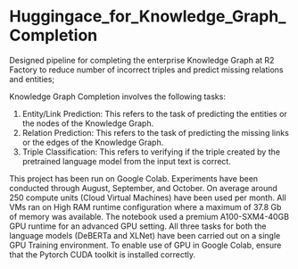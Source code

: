 # Huggingace_for_Knowledge_Graph_Completion
Designed pipeline for completing the enterprise Knowledge Graph at R2 Factory to reduce number of incorrect triples and predict missing relations and entities;

Knowledge Graph Completion involves the following tasks:
1. Entity/Link Prediction: This refers to the task of predicting the entities or the nodes of the Knowledge Graph.
2. Relation Prediction: This refers to the task of predicting the missing links or the edges of the Knowledge Graph.
3. Triple Classification: This refers to verifying if the triple created by the pretrained language model from the input text is correct.

This project has been run on Google Colab. Experiments have been conducted through August, September, and October. On average around 250 compute units (Cloud Virtual Machines) have been used per month. All VMs ran on High RAM runtime configuration where a maximum of 37.8 Gb of memory was available. The notebook used a premium A100-SXM4-40GB GPU runtime for an advanced GPU setting. All three tasks for both the language models (DeBERTa and XLNet) have been carried out on a single GPU Training environment. To enable use of GPU in Google Colab, ensure that the Pytorch CUDA toolkit is installed correctly.

